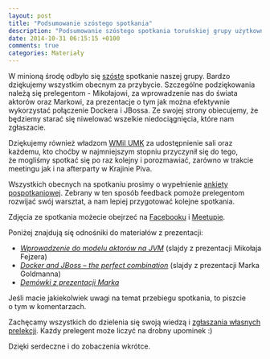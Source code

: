 ```yaml
---
layout: post
title: "Podsumowanie szóstego spotkania"
description: "Podsumowanie szóstego spotkania toruńskiej grupy użytkowników języka Java."
date: 2014-10-31 06:15:15 +0100
comments: true
categories: Materiały
---
```

W&nbsp;minioną środę odbyło się <a href="{{root_url}}/news/2014/10/15/spotkanie-6/">szóste</a> spotkanie naszej grupy. Bardzo dziękujemy wszystkim obecnym za przybycie. Szczególne podziękowania należą się prelegentom - Mikołajowi, za wprowadzenie nas do świata aktorów oraz Markowi, za prezentacje o&nbsp;tym jak można efektywnie wykorzystać połączenie Dockera i&nbsp;JBossa. Ze swojej strony obiecujemy, że będziemy starać się niwelować wszelkie niedociągnięcia, które nam zgłaszacie.

Dziękujemy również władzom <a href="https://www.mat.umk.pl" target="_blank">WMiI UMK</a> za&nbsp;udostępnienie sali oraz każdemu, kto choćby w&nbsp;najmniejszym stopniu przyczynił się do tego, że&nbsp;mogliśmy spotkać się po raz kolejny i&nbsp;porozmawiać, zarówno w&nbsp;trakcie meetingu jak i&nbsp;na afterparty w&nbsp;Krajinie Piva.

Wszystkich obecnych na&nbsp;spotkaniu prosimy o&nbsp;wypełnienie <a href="https://docs.google.com/forms/d/18Ug5Hh1bn-1Hs0TyJMMp2ye84NHIKvfe80FSDF8_hs4/viewform" target="_blank">ankiety pospotkaniowej</a>. Zebrany w&nbsp;ten sposób feedback pomoże prelegentom rozwijać swój warsztat, a&nbsp;nam lepiej przygotować kolejne spotkania. <!--more-->

Zdjęcia ze spotkania możecie obejrzeć na&nbsp;<a href="https://www.facebook.com/media/set/?set=a.1573015389588615.1073741837.1472639746292847" target="_blank">Facebooku</a> i&nbsp;<a href="http://www.meetup.com/Torun-JUG/photos/25497692/" target="_blank">Meetupie</a>.

Poniżej znajdują się odnośniki do materiałów z&nbsp;prezentacji:
<ul>
  <li>
    <a href="{{ root_url }}/materials/meetings/6/Wprowadzenie_do_modelu_aktorow_na_JVM_by_Mikolaj_Fejzer.pdf" target="_blank">
      <em>Wprowadzenie do modelu aktorów na JVM</em></a> (slajdy z&nbsp;prezentacji Mikołaja Fejzera)
  </li>
  <li>
    <a href="https://goldmann.pl/presentations/2014-torun-jug-docker/" target="_blank">
      <em>Docker and JBoss – the perfect combination</em></a> (slajdy z&nbsp;prezentacji Marka Goldmanna)
  </li>
  <li>
    <a href="https://github.com/goldmann/goldmann.pl/tree/master/.presentations/2014-torun-jug-docker/demos" target="_blank">
      <em>Demówki z prezentacji Marka</em></a>
  </li>
</ul>

Jeśli macie jakiekolwiek uwagi na&nbsp;temat przebiegu spotkania, to&nbsp;piszcie o&nbsp;tym w&nbsp;komentarzach.

Zachęcamy wszystkich do dzielenia się swoją wiedzą i&nbsp;<a href="{{root_url}}/speakers/">zgłaszania własnych prelekcji</a>. Każdy prelegent może liczyć na drobny upominek :)

Dzięki serdeczne i&nbsp;do zobaczenia wkrótce.